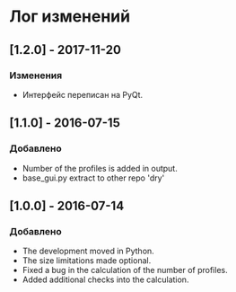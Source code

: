 # Лог изменений

[//]: # (YYYY-MM-DD)
[//]: # (Added, Changed, Deprecated, Removed, Fixed, Security)
[//]: # (Добавлено, Изменения, Устарело, Удалено, Исправлено, Безопасность)

## [1.2.0] - 2017-11-20

### Изменения

- Интерфейс переписан на PyQt.

## [1.1.0] - 2016-07-15

### Добавлено

- Number of the profiles is added in output.
- base_gui.py extract to other repo 'dry'

## [1.0.0] - 2016-07-14

### Добавлено

- The development moved in Python.
- The size limitations made optional.
- Fixed a bug in the calculation of the number of profiles.
- Added additional checks into the calculation.
